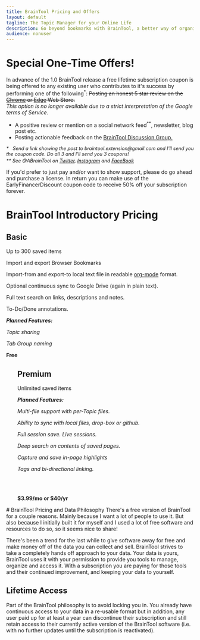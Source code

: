 ```yaml
---
title: BrainTool Pricing and Offers
layout: default
tagline: The Topic Manager for your Online Life
description: Go beyond bookmarks with BrainTool, a better way of organizing things you want to remember and get back to in your browser. Special offer here!
audience: nonuser
---
```


# Special One-Time Offers!
In advance of the 1.0 BrainTool release a free lifetime subscription coupon is being offered to any existing user who contributes to it's success by performing one of the following<sup>*</sup>:
 ~~Posting an honest 5 star review on the [Chrome](https://chrome.google.com/webstore/detail/braintool-beyond-bookmark/fialfmcgpibjgdoeodaondepigiiddio) or [Edge](https://microsoftedge.microsoft.com/addons/detail/braintool-beyond-bookma/igibjpnabjgljgnfajjpapocagidmeol) Web Store.~~ <br/> *This option is no longer available due to a strict interpretation of the Google terms of Service.*
<!-- - Filling out this survey:[link] -->
- A positive review or mention on a social network feed<sup>**</sup>, newsletter, blog post etc.
- Posting actionable feedback on the [BrainTool Discussion Group.](https://groups.google.com/u/0/g/braintool-discussion)

<p style="font-size:0.8rem; font-style: italic; margin-top:0px;">*&nbsp;&nbsp; Send a link showing the post to braintool.extension@gmail.com and I'll send you the coupon code. Do all 3 and I'll send you 3 coupons!</p>
<p style="font-size:0.8rem; font-style: italic; margin-top:-10px;">** See @ABrainTool on 
<a href="https://twitter.com/ABraintool">Twitter</a>, <a href="https://www.instagram.com/abraintool/">Instagram</a> and <a href="https://facebook.com/ABrainTool">FaceBook</a></p>

If you'd prefer to just pay and/or want to show support, please do go ahead and purchase a license. In return you can make use of the EarlyFinancerDiscount coupon code to receive 50% off your subscription forever.

# BrainTool Introductory Pricing

<div class="row">
<div class="cell left" style="padding-right: 30px;">
<h2>Basic</h2>

<p>
Up to 300 saved items
</p>
<p>
Import and export Browser Bookmarks
</p>
<p>
Import-from and export-to local text file in readable <a href='http://orgmode.org' target='_blank'>org-mode</a> format.
</p>
<p>
Optional continuous sync to Google Drive (again in plain text).
</p>
<p>
Full text search on links, descriptions and notes. 
</p>
<p>
To-Do/Done annotations.
</p>
<p>
<i><b>Planned Features:</b></i>
</p>
<p>
<i>Topic sharing</i>
</p>
<p>
<i>Tab Group naming</i>
</p>
<p>
<b>Free</b>
</p>
</div>
<div class="cell right" style="padding-left: 30px;">
<h2>Premium</h2>

<p>
Unlimited saved items
</p>
<p>
<i><b>Planned Features:</b></i>
</p>
<p>
<i>Multi-file support with per-Topic files.</i>
</p>
<p>
<i>Ability to sync with local files, drop-box or github.</i>
</p>
<p>
<i>Full session save. Live sessions.</i>
</p>
<p>
<i>Deep search on contents of saved pages.</i>
</p>
<p>
<i>Capture and save in-page highlights</i>
</p>
<p>
<i>Tags and bi-directional linking.</i>
</p>
<br/><br/>
<p>
<b>
$3.99/mo or $40/yr
</b>
</p>
</div>
</div>
# BrainTool Pricing and Data Philosophy
There's a free version of BrainTool for a couple reasons. Mainly because I want a lot of people to use it. But also because I initially built it for myself and I used a lot of free software and resources to do so, so it seems nice to share!

There's been a trend for the last while to give software away for free and make money off of the data you can collect and sell. BrainTool strives to take a completely hands off approach to your data. Your data is yours, BrainTool uses it with your permission to provide you tools to manage, organize and access it. With a subscription you are paying for those tools and their continued improvement, and keeping your data to yourself.

## Lifetime Access
Part of the BrainTool philosophy is to avoid locking you in. You already have continuous access to your data in a re-usable format but in addition, any user paid up for at least a year can discontinue their subscription and still retain access to their currently active version of the BrainTool software (i.e. with no further updates until the subscription is reactivated).
